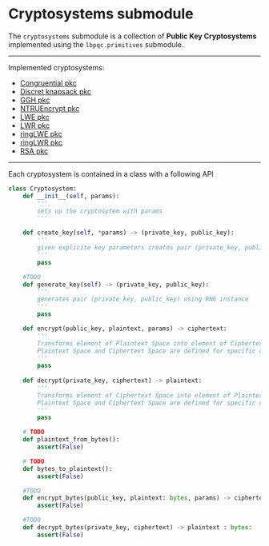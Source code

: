 # Cryptosystems submodule

The `cryptosystems` submodule is a collection of **Public Key Cryptosystems** implemented using the `lbpqc.primitives` submodule.

---
Implemented cryptosystems:

* [Congruential pkc](cryptosystems/congruential_pkc.md)
* [Discret knapsack pkc](cryptosystems/discret_knapsack_pkc.md)
* [GGH pkc](cryptosystems/GGH_pkc.md)
* [NTRUEncrypt pkc](cryptosystems/NTRUEncrypt_pkc.md)
* [LWE pkc](cryptosystems/LWE_pkc.md)
* [LWR pkc](cryptosystems/LWR_pkc.md)
* [ringLWE pkc](cryptosystems/ringLWE_pkc.md)
* [ringLWR pkc](cryptosystems/ringLWR_pkc.md)
* [RSA pkc](cryptosystems/RSA_pkc.md)

---

Each cryptosystem is contained in a class with a following API


```python
class Cryptosystem:
    def __init__(self, params):
        '''
        sets up the cryptosytem with params
        '''

    def create_key(self, *params) -> (private_key, public_key):
        '''
        given explicite key parameters creates pair (private_key, public_key)
        '''
        pass

    #TODO
    def generate_key(self) -> (private_key, public_key):
        '''
        generates pair (private_key, public_key) using RNG instance
        '''
        pass

    def encrypt(public_key, plaintext, params) -> ciphertext:
        '''
        Transforms element of Plaintext Space into element of Ciphertext Space, where 
        Plaintext Space and Ciphertext Space are defined for specific cryptosystem
        '''
        pass
    
    def decrypt(private_key, ciphertext) -> plaintext:
        '''
        Transforms element of Ciphertext Space into element of Plaintext Space, where
        Plaintext Space and Ciphertext Space are defined for specific cryptosystem
        '''
        pass

    # TODO
    def plaintext_from_bytes():
        assert(False)

    # TODO
    def bytes_to_plaintext():
        assert(False)

    #TODO
    def encrypt_bytes(public_key, plaintext: bytes, params) -> ciphertext:
        assert(False)

    #TODO
    def decrypt_bytes(private_key, ciphertext) -> plaintext : bytes:
        assert(False)
```